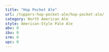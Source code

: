 ```yaml
---
title: "Hop Pocket Ale"
url: /tuppers-hop-pocket-ale/hop-pocket-ale/
category: North American Ale
style: American-Style Pale Ale
abv: 0
ibu: 0
srm: 0
upc: 0
---
```



